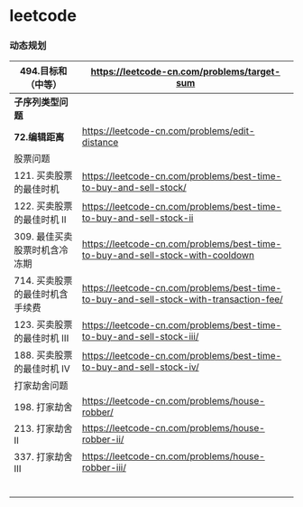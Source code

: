 # leetcode



### 动态规划



| 494.目标和（中等）              | https://leetcode-cn.com/problems/target-sum                  |
| ------------------------------- | ------------------------------------------------------------ |
| **子序列类型问题**              |                                                              |
| **72.编辑距离**                 | https://leetcode-cn.com/problems/edit-distance               |
| 股票问题                        |                                                              |
| 121. 买卖股票的最佳时机         | https://leetcode-cn.com/problems/best-time-to-buy-and-sell-stock/ |
| 122. 买卖股票的最佳时机 II      | https://leetcode-cn.com/problems/best-time-to-buy-and-sell-stock-ii |
| 309. 最佳买卖股票时机含冷冻期   | https://leetcode-cn.com/problems/best-time-to-buy-and-sell-stock-with-cooldown |
| 714. 买卖股票的最佳时机含手续费 | https://leetcode-cn.com/problems/best-time-to-buy-and-sell-stock-with-transaction-fee/ |
| 123. 买卖股票的最佳时机 III     | https://leetcode-cn.com/problems/best-time-to-buy-and-sell-stock-iii/ |
| 188. 买卖股票的最佳时机 IV      | https://leetcode-cn.com/problems/best-time-to-buy-and-sell-stock-iv/ |
| 打家劫舍问题                    |                                                              |
| 198. 打家劫舍                   | https://leetcode-cn.com/problems/house-robber/               |
| 213. 打家劫舍 II                | https://leetcode-cn.com/problems/house-robber-ii/            |
| 337. 打家劫舍 III               | https://leetcode-cn.com/problems/house-robber-iii/           |
|                                 |                                                              |
|                                 |                                                              |
|                                 |                                                              |
|                                 |                                                              |
|                                 |                                                              |
|                                 |                                                              |



